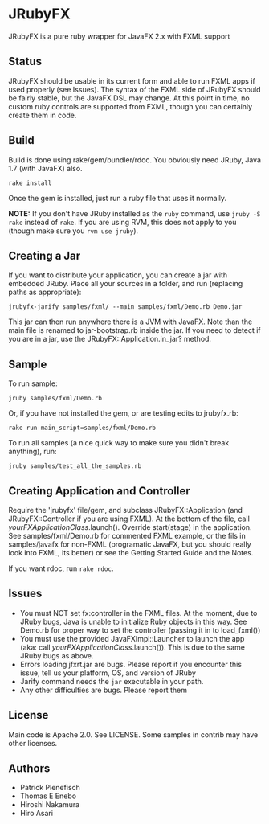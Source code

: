 JRubyFX
=======
JRubyFX is a pure ruby wrapper for JavaFX 2.x with FXML support

Status
------
JRubyFX should be usable in its current form and able to run FXML apps if used properly (see Issues).
The syntax of the FXML side of JRubyFX should be fairly stable, but the JavaFX DSL may change.
At this point in time, no custom ruby controls are supported from FXML, though you
can certainly create them in code.

Build
-----
Build is done using rake/gem/bundler/rdoc. You obviously need JRuby, Java 1.7 (with JavaFX) also.

```text
rake install
```
Once the gem is installed, just run a ruby file that uses it normally.

**NOTE:** If you don't have JRuby installed as the `ruby` command, use `jruby -S rake` instead of `rake`. If
you are using RVM, this does not apply to you (though make sure you `rvm use jruby`).

Creating a Jar
--------------
If you want to distribute your application, you can create a jar with embedded JRuby.
Place all your sources in a folder, and run (replacing paths as appropriate):

```text
jrubyfx-jarify samples/fxml/ --main samples/fxml/Demo.rb Demo.jar
```
This jar can then run anywhere there is a JVM with JavaFX. Note than the main file is
renamed to jar-bootstrap.rb inside the jar. If you need to detect if you are in a jar,
use the JRubyFX::Application.in_jar? method.

Sample
-------

To run sample:

```text
jruby samples/fxml/Demo.rb
```

Or, if you have not installed the gem, or are testing edits to jrubyfx.rb:

```text
rake run main_script=samples/fxml/Demo.rb
```

To run all samples (a nice quick way to make sure you didn't break anything), run:

```text
jruby samples/test_all_the_samples.rb
```

Creating Application and Controller
-----------------------------------

Require the 'jrubyfx' file/gem, and subclass JRubyFX::Application (and JRubyFX::Controller if you are using FXML).
At the bottom of the file, call _yourFXApplicationClass_.launch().
Override start(stage) in the application. See samples/fxml/Demo.rb for commented FXML example, 
or the fils in samples/javafx for non-FXML (programatic JavaFX, but you should really 
look into FXML, its better) or see the Getting Started Guide and the Notes.

If you want rdoc, run `rake rdoc`.

Issues
------
* You must NOT set fx:controller in the FXML files. At the moment, due to JRuby bugs, Java is unable
  to initialize Ruby objects in this way. See Demo.rb for proper way to set the controller (passing it
  in to load_fxml())
* You must use the provided JavaFXImpl::Launcher to launch the app (aka: call _yourFXApplicationClass_.launch()). This is due to the same JRuby bugs
  as above.
* Errors loading jfxrt.jar are bugs. Please report if you encounter this issue, tell us your platform,
  OS, and version of JRuby
* Jarify command needs the `jar` executable in your path.
* Any other difficulties are bugs. Please report them

License
-------
Main code is Apache 2.0. See LICENSE.
Some samples in contrib may have other licenses.

Authors
-------
- Patrick Plenefisch
- Thomas E Enebo
- Hiroshi Nakamura
- Hiro Asari

